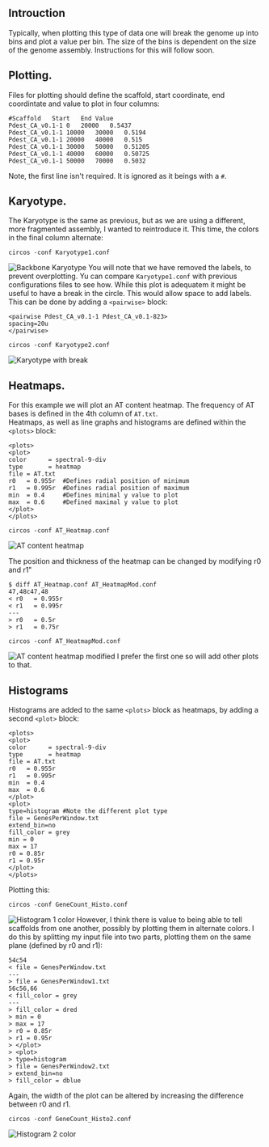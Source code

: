 ## Introuction
Typically, when plotting this type of data one will break the genome up into bins and plot a value per bin. The size of the bins is dependent on the size of the genome assembly. Instructions for this will follow soon.

## Plotting.
Files for plotting should define the scaffold, start coordinate, end coordintate and value to plot in four columns:
```
#Scaffold	Start	End	Value
Pdest_CA_v0.1-1	0	20000	0.5437
Pdest_CA_v0.1-1	10000	30000	0.5194
Pdest_CA_v0.1-1	20000	40000	0.515
Pdest_CA_v0.1-1	30000	50000	0.51205
Pdest_CA_v0.1-1	40000	60000	0.50725
Pdest_CA_v0.1-1	50000	70000	0.5032
```
Note, the first line isn't required. It is ignored as it beings with a `#`.

## Karyotype.
The Karyotype is the same as previous, but as we are using a different, more fragmented assembly, I wanted to reintroduce it. This time, the colors in the final column alternate:
```
circos -conf Karyotype1.conf
```
![Backbone Karyotype](./images/Karyotpe1.png)
You will note that we have removed the labels, to prevent overplotting. Yu can compare `Karyotype1.conf` with previous configurations files to see how.
While this plot is adequatem it might be useful to have a break in the circle. This would allow space to add labels. This can be done by adding a `<pairwise>` block:
```
<pairwise Pdest_CA_v0.1-1 Pdest_CA_v0.1-823>
spacing=20u
</pairwise>
```

```
circos -conf Karyotype2.conf
```

![Karyotype with break](./images/Karyotype2.png)

## Heatmaps.
For this example we will plot an AT content heatmap. The frequency of AT bases is defined in the 4th column of `AT.txt`.\
Heatmaps, as well as line graphs and histograms are defined within the `<plots>` block:
```
<plots>
<plot>
color      = spectral-9-div
type       = heatmap
file = AT.txt
r0   = 0.955r  #Defines radial position of minimum
r1   = 0.995r  #Defines radial position of maximum
min  = 0.4     #Defines minimal y value to plot
max  = 0.6     #Defined maximal y value to plot
</plot>
</plots>
```

```
circos -conf AT_Heatmap.conf
```

![AT content heatmap](./images/Heatmap.png)

The position and thickness of the heatmap can be changed by modifying r0 and r1"
```
$ diff AT_Heatmap.conf AT_HeatmapMod.conf
47,48c47,48
< r0   = 0.955r
< r1   = 0.995r
---
> r0   = 0.5r
> r1   = 0.75r
```

```
circos -conf AT_HeatmapMod.conf
```

![AT content heatmap modified](./images/HeatmapMod.png)
I prefer the first one so will add other plots to that.

## Histograms
Histograms are added to the same `<plots>` block as heatmaps, by adding a second `<plot>` block:
```
<plots>
<plot>
color      = spectral-9-div
type       = heatmap
file = AT.txt
r0   = 0.955r
r1   = 0.995r
min  = 0.4
max  = 0.6
</plot>
<plot>
type=histogram #Note the different plot type
file = GenesPerWindow.txt
extend_bin=no
fill_color = grey
min = 0
max = 17
r0 = 0.85r
r1 = 0.95r
</plot>
</plots>
```
Plotting this:
```
circos -conf GeneCount_Histo.conf
```
![Histogram 1 color](./images/Histogram1.png)
However, I think there is value to being able to tell scaffolds from one another, possibly by plotting them in alternate colors. I do this by splitting my input file into two parts, plotting them on the same plane (defined by r0 and r1):
```$ diff GeneCount_Histo.conf GeneCount_Histo2.conf
54c54
< file = GenesPerWindow.txt
---
> file = GenesPerWindow1.txt
56c56,66
< fill_color = grey
---
> fill_color = dred
> min = 0
> max = 17
> r0 = 0.85r
> r1 = 0.95r
> </plot>
> <plot>
> type=histogram
> file = GenesPerWindow2.txt
> extend_bin=no
> fill_color = dblue
```
Again, the width of the plot can be altered by increasing the difference between r0 and r1. 
```
circos -conf GeneCount_Histo2.conf
```
![Histogram 2 color](./images/Histogram2.png)
